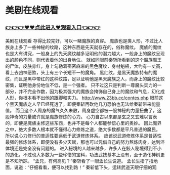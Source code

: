 # 美剧在线观看

### <a href="https://github.com/xinfue/dunp/issues/2">👉👉👉♥♥点此进入♥观看入口👈👉👉</a>

美剧在线观看
 存得比较完好，可以一睹魔族的真容。
    魔族也是类人形，不过比人族身上多了一些神秘的纹路，这种东西是先天就存在的，俗称魔纹。
    魔族的魔纹也是大有讲究，一般身上的先天魔纹越多证明他的潜力越大，一般身上的魔纹呈现出的颜色不同，则代表着他的出身地位。
    就如同眼前秦斩所看到的这个魔族魔王的尸体，皮肤赤红，身上勾勒着密密麻麻的黑色魔纹，身材魁梧，大约有一丈高，看上去凶神恶煞，头上有三个长短不一的魔角。
    黑红纹，是黑天魔族特有的魔纹，而且是黑中带红的这种纹路，足以证明他是黑天魔族之人，而身上的魔纹比较密集，证明他身份地位不低，是一个强者。
    只不过这只是判断一尊魔头实力的一部分，并不完全作数，因为极其强大的魔族会掩饰自己身上的魔纹和气息，幻化成人形，你根本看不出他的跟脚和实力。
   http://www.23bb.cc/contes.php 
    眼前这个黑天魔族之人早已经死透了，即便秦斩再砍他几刀恐怕也无法给秦斩带来能量值。
    而且这个人周身的魔气久久未散，周身虚空都被一股神秘的力量扭曲了，这股神奇的力量或许就是魔族修炼的心力。
    心力自古以来都是玄之又玄难以言表的，即便是魔族主修这些东西，也并不是每个人都能参悟心里的奥妙。
    因此魔界之中，绝大多数人根本就不懂得心力修炼之道，绝大多数都是平凡普通的魔民。
    所以说心力修行的普适性要远低于武道修炼体系。
    应该说武道修炼体系是普适性最强的修炼体系，即便没有多少天赋，那也可以凭借自己的努力熬炼肉身，达到淬体境还是完全没有问题的。
    进入秘境的人越来越多，许多人在鲛人秘境得到不小的造化，不过也大多数为一些珍惜的宝料，功法武技基本上没有，至于造化神树更是不知所踪。
    “孟兄，有何高见？”秦斩看了一眼孟长生说道。
    孟长生指了指地面，说道：“仔细看看，便可以找到路！”
    秦斩低下头，运转武道天眼仔细的观
